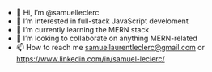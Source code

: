 - 👋 Hi, I’m @samuelleclerc
- 👀 I’m interested in full-stack JavaScript develoment
- 🌱 I’m currently learning the MERN stack
- 💞️ I’m looking to collaborate on anything MERN-related
- 📫 How to reach me samuellaurentleclerc@gmail.com or https://www.linkedin.com/in/samuel-leclerc/

<!---
samuelleclerc/samuelleclerc is a ✨ special ✨ repository because its `README.md` (this file) appears on your GitHub profile.
You can click the Preview link to take a look at your changes.
--->
